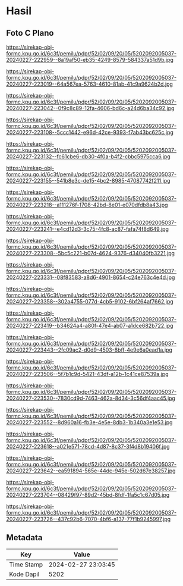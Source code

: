 # Hasil

## Foto C Plano

https://sirekap-obj-formc.kpu.go.id/6c3f/pemilu/pdpr/52/02/09/20/05/5202092005037-20240227-222959--8a19af50-eb35-4249-8579-584337a51d9b.jpg

https://sirekap-obj-formc.kpu.go.id/6c3f/pemilu/pdpr/52/02/09/20/05/5202092005037-20240227-223019--64a567ea-5763-4610-81ab-41c9a9624b2d.jpg

https://sirekap-obj-formc.kpu.go.id/6c3f/pemilu/pdpr/52/02/09/20/05/5202092005037-20240227-223042--0f9c8c89-12fa-4606-bd6c-a24d6ba34c92.jpg

https://sirekap-obj-formc.kpu.go.id/6c3f/pemilu/pdpr/52/02/09/20/05/5202092005037-20240227-223108--5ccc1442-e96d-42ce-9393-f7ab43bc625c.jpg

https://sirekap-obj-formc.kpu.go.id/6c3f/pemilu/pdpr/52/02/09/20/05/5202092005037-20240227-223132--fc61cbe6-db30-4f0a-b4f2-cbbc5975cca6.jpg

https://sirekap-obj-formc.kpu.go.id/6c3f/pemilu/pdpr/52/02/09/20/05/5202092005037-20240227-223155--541b8e3c-de15-4bc2-8985-47087742f211.jpg

https://sirekap-obj-formc.kpu.go.id/6c3f/pemilu/pdpr/52/02/09/20/05/5202092005037-20240227-223218--a111276f-1708-42bd-8e01-e070dfdb8a43.jpg

https://sirekap-obj-formc.kpu.go.id/6c3f/pemilu/pdpr/52/02/09/20/05/5202092005037-20240227-223241--e4cd12d3-3c75-4fc8-ac87-fafa74f8d649.jpg

https://sirekap-obj-formc.kpu.go.id/6c3f/pemilu/pdpr/52/02/09/20/05/5202092005037-20240227-223308--5bc5c221-b07d-4624-9376-d34040fb3221.jpg

https://sirekap-obj-formc.kpu.go.id/6c3f/pemilu/pdpr/52/02/09/20/05/5202092005037-20240227-223331--08f83583-a8d6-4901-8654-c24e763c4e4d.jpg

https://sirekap-obj-formc.kpu.go.id/6c3f/pemilu/pdpr/52/02/09/20/05/5202092005037-20240227-223358--302a4755-077d-4cb5-9102-6bf264af7662.jpg

https://sirekap-obj-formc.kpu.go.id/6c3f/pemilu/pdpr/52/02/09/20/05/5202092005037-20240227-223419--b34624a4-a80f-47e4-ab07-a1dce682b722.jpg

https://sirekap-obj-formc.kpu.go.id/6c3f/pemilu/pdpr/52/02/09/20/05/5202092005037-20240227-223443--2fc09ac2-d0d9-4503-8bff-4e9e6a0ead1a.jpg

https://sirekap-obj-formc.kpu.go.id/6c3f/pemilu/pdpr/52/02/09/20/05/5202092005037-20240227-223506--5f7b1c9d-5421-43df-a12b-1c41ce87539a.jpg

https://sirekap-obj-formc.kpu.go.id/6c3f/pemilu/pdpr/52/02/09/20/05/5202092005037-20240227-223530--7830cd9d-7463-462a-8d34-3c56df4aac45.jpg

https://sirekap-obj-formc.kpu.go.id/6c3f/pemilu/pdpr/52/02/09/20/05/5202092005037-20240227-223552--8d960a16-fb3e-4e5e-8db3-1b340a3e1e53.jpg

https://sirekap-obj-formc.kpu.go.id/6c3f/pemilu/pdpr/52/02/09/20/05/5202092005037-20240227-223618--a021e571-78cd-4d87-8c37-3f4d8b19406f.jpg

https://sirekap-obj-formc.kpu.go.id/6c3f/pemilu/pdpr/52/02/09/20/05/5202092005037-20240227-223642--ea591894-565e-44dc-945e-502d67e38257.jpg

https://sirekap-obj-formc.kpu.go.id/6c3f/pemilu/pdpr/52/02/09/20/05/5202092005037-20240227-223704--08429f97-89d2-45bd-8fdf-1fa5c1c67d05.jpg

https://sirekap-obj-formc.kpu.go.id/6c3f/pemilu/pdpr/52/02/09/20/05/5202092005037-20240227-223726--437c92b6-7070-4bf6-a137-77f1b9245997.jpg


## Metadata

| Key        | Value               |
| ---------- | ------------------- |
| Time Stamp | 2024-02-27 23:03:45 |
| Kode Dapil | 5202                |



